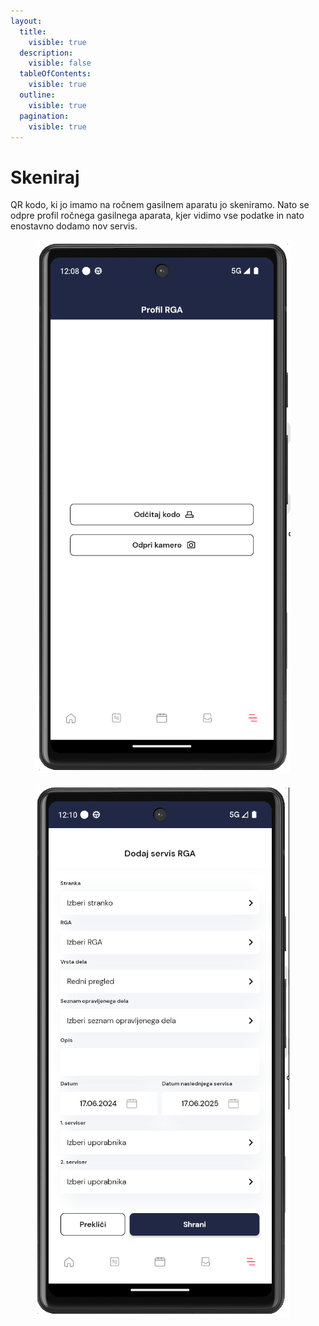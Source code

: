 ```yaml
---
layout:
  title:
    visible: true
  description:
    visible: false
  tableOfContents:
    visible: true
  outline:
    visible: true
  pagination:
    visible: true
---
```


# Skeniraj

QR kodo, ki jo imamo na ročnem gasilnem aparatu jo skeniramo. Nato se odpre profil ročnega gasilnega aparata, kjer vidimo vse podatke in nato enostavno dodamo nov servis.

<figure><img src="../../../../.gitbook/assets/image (216).png" alt=""><figcaption></figcaption></figure>

<figure><img src="../../../../.gitbook/assets/image (218).png" alt=""><figcaption></figcaption></figure>
